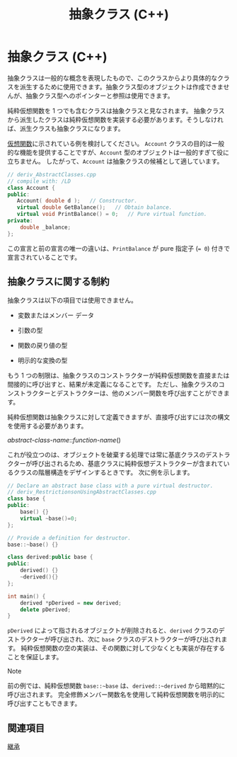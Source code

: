 ﻿---
title: 抽象クラス (C++)
ms.date: 11/04/2016
helpviewer_keywords:
- classes [C++], abstract
- base classes [C++], abstract classes [C++]
- abstract classes [C++]
- derived classes [C++], abstract classes [C++]
ms.assetid: f0c5975b-39de-4d68-9640-6ce57f4632e6
ms.openlocfilehash: a7b41a2cabc2cff2eca24cf50c6c30d5190d39a9
ms.sourcegitcommit: 0ab61bc3d2b6cfbd52a16c6ab2b97a8ea1864f12
ms.translationtype: MT
ms.contentlocale: ja-JP
ms.lasthandoff: 04/23/2019
ms.locfileid: "62385090"
---
# <a name="abstract-classes-c"></a>抽象クラス (C++)

抽象クラスは一般的な概念を表現したもので、このクラスからより具体的なクラスを派生するために使用できます。抽象クラス型のオブジェクトは作成できませんが、抽象クラス型へのポインターと参照は使用できます。

純粋仮想関数を 1 つでも含むクラスは抽象クラスと見なされます。 抽象クラスから派生したクラスは純粋仮想関数を実装する必要があります。そうしなければ、派生クラスも抽象クラスになります。

[仮想関数](../cpp/virtual-functions.md)に示されている例を検討してください。 `Account` クラスの目的は一般的な機能を提供することですが、`Account` 型のオブジェクトは一般的すぎて役に立ちません。 したがって、`Account` は抽象クラスの候補として適しています。

```cpp
// deriv_AbstractClasses.cpp
// compile with: /LD
class Account {
public:
   Account( double d );   // Constructor.
   virtual double GetBalance();   // Obtain balance.
   virtual void PrintBalance() = 0;   // Pure virtual function.
private:
    double _balance;
};
```

この宣言と前の宣言の唯一の違いは、`PrintBalance` が pure 指定子 (`= 0`) 付きで宣言されていることです。

## <a name="restrictions-on-abstract-classes"></a>抽象クラスに関する制約

抽象クラスは以下の項目では使用できません。

- 変数またはメンバー データ

- 引数の型

- 関数の戻り値の型

- 明示的な変換の型

もう 1 つの制限は、抽象クラスのコンストラクターが純粋仮想関数を直接または間接的に呼び出すと、結果が未定義になることです。 ただし、抽象クラスのコンストラクターとデストラクターは、他のメンバー関数を呼び出すことができます。

純粋仮想関数は抽象クラスに対して定義できますが、直接呼び出すには次の構文を使用する必要があります。

*abstract-class-name*::*function-name*()

これが役立つのは、オブジェクトを破棄する処理では常に基底クラスのデストラクターが呼び出されるため、基底クラスに純粋仮想デストラクターが含まれているクラスの階層構造をデザインするときです。 次に例を示します。

```cpp
// Declare an abstract base class with a pure virtual destructor.
// deriv_RestrictionsonUsingAbstractClasses.cpp
class base {
public:
    base() {}
    virtual ~base()=0;
};

// Provide a definition for destructor.
base::~base() {}

class derived:public base {
public:
    derived() {}
    ~derived(){}
};

int main() {
    derived *pDerived = new derived;
    delete pDerived;
}
```

`pDerived` によって指されるオブジェクトが削除されると、`derived` クラスのデストラクターが呼び出され、次に `base` クラスのデストラクターが呼び出されます。 純粋仮想関数の空の実装は、その関数に対して少なくとも実装が存在することを保証します。

> [!NOTE]
> 前の例では、純粋仮想関数 `base::~base` は、`derived::~derived` から暗黙的に呼び出されます。 完全修飾メンバー関数名を使用して純粋仮想関数を明示的に呼び出すこともできます。

## <a name="see-also"></a>関連項目

[継承](../cpp/inheritance-cpp.md)
